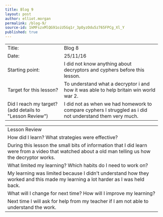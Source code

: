 ```yaml
---
title: Blog 9
layout: post
author: elliot.morgan
permalink: /blog-9/
source-id: 1kMFszxMlQG91oiU5Gq1r_3pOyzOdu5z765FPCg_Xl_Y
published: true
---
```

<table>
  <tr>
    <td>Title:</td>
    <td>Blog 8</td>
  </tr>
  <tr>
    <td>Date:</td>
    <td>25/11/16</td>
  </tr>
  <tr>
    <td>Starting point:</td>
    <td>I did not know anything about decryptors and cyphers before this lesson.</td>
  </tr>
  <tr>
    <td>Target for this lesson?</td>
    <td>To understand what a decryptor i and how it was able to help britain win world war 2.</td>
  </tr>
  <tr>
    <td>Did I reach my target? 
(add details to "Lesson Review")</td>
    <td>I did not as when we had homework to compare cyphers I struggled as i did not understand them very much.</td>
  </tr>
</table>


<table>
  <tr>
    <td>Lesson Review</td>
  </tr>
  <tr>
    <td>How did I learn? What strategies were effective? </td>
  </tr>
  <tr>
    <td>During this lesson the small bits of information that I did learn were from a video that watched about a old man telling us how the decryptor works.</td>
  </tr>
  <tr>
    <td>What limited my learning? Which habits do I need to work on? </td>
  </tr>
  <tr>
    <td>My learning was limited because I didn't understand how they worked and this made my learning a lot harder as I was held back.</td>
  </tr>
  <tr>
    <td>What will I change for next time? How will I improve my learning?</td>
  </tr>
  <tr>
    <td>Next time I will ask for help from my teacher if I am not able to understand the work.</td>
  </tr>
</table>


